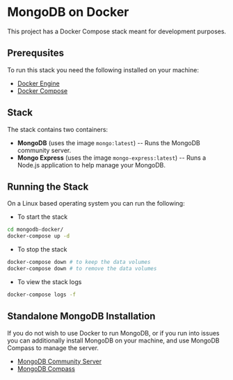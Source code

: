 # MongoDB on Docker

This project has a Docker Compose stack meant for development purposes.

## Prerequsites

To run this stack you need the following installed on your machine:

* [Docker Engine](https://docs.docker.com/get-docker/)
* [Docker Compose](https://docs.docker.com/compose/install/)

## Stack

The stack contains two containers:

* **MongoDB** (uses the image `mongo:latest`) -- Runs the MongoDB community server.
* **Mongo Express** (uses the image `mongo-express:latest`) -- Runs a Node.js application to help manage your MongoDB.

## Running the Stack

On a Linux based operating system you can run the following:

* To start the stack

```bash
cd mongodb-docker/
docker-compose up -d
```

* To stop the stack

```bash
docker-compose down # to keep the data volumes
docker-compose down # to remove the data volumes
```

* To view the stack logs

```bash
docker-compose logs -f
```


## Standalone MongoDB Installation

If you do not wish to use Docker to run MongoDB, or if you run into issues you can additionally install MongoDB on your machine, and use MongoDB Compass to manage the server.

* [MongoDB Community Server](https://www.mongodb.com/try/download/community)
* [MongoDB Compass](https://www.mongodb.com/try/download/community)